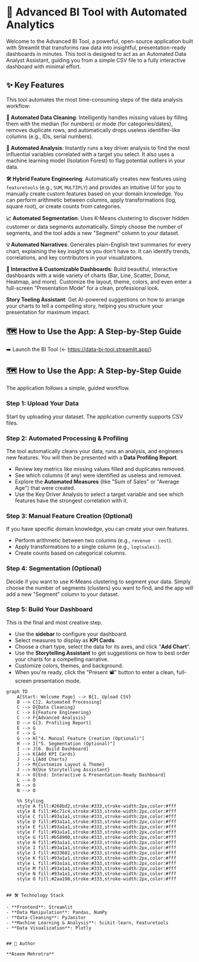 # 🚀 Advanced BI Tool with Automated Analytics

Welcome to the Advanced BI Tool, a powerful, open-source application built with Streamlit that transforms raw data into insightful, presentation-ready dashboards in minutes. This tool is designed to act as an Automated Data Analyst Assistant, guiding you from a simple CSV file to a fully interactive dashboard with minimal effort.

## ✨ Key Features

This tool automates the most time-consuming steps of the data analysis workflow:

**🤖 Automated Data Cleaning**: Intelligently handles missing values by filling them with the median (for numbers) or mode (for categories/dates), removes duplicate rows, and automatically drops useless identifier-like columns (e.g., IDs, serial numbers).

**🔬 Automated Analysis**: Instantly runs a key driver analysis to find the most influential variables correlated with a target you select. It also uses a machine learning model (Isolation Forest) to flag potential outliers in your data.

**🛠️ Hybrid Feature Engineering**: Automatically creates new features using `featuretools` (e.g., `SUM`, `MULTIPLY`) and provides an intuitive UI for you to manually create custom features based on your domain knowledge. You can perform arithmetic between columns, apply transformations (log, square root), or create counts from categories.

**📈 Automated Segmentation**: Uses K-Means clustering to discover hidden customer or data segments automatically. Simply choose the number of segments, and the tool adds a new "Segment" column to your dataset.

**💡 Automated Narratives**: Generates plain-English text summaries for every chart, explaining the key insight so you don't have to. It can identify trends, correlations, and key contributors in your visualizations.

**🎨 Interactive & Customizable Dashboards**: Build beautiful, interactive dashboards with a wide variety of charts (Bar, Line, Scatter, Donut, Heatmap, and more). Customize the layout, theme, colors, and even enter a full-screen "Presentation Mode" for a clean, professional look.

**Story Teeling Assistant**: Get AI-powered suggestions on how to arrange your charts to tell a compelling story, helping you structure your presentation for maximum impact.

## 🗺️  How to Use the App: A Step-by-Step Guide

➡️ Launch the BI Tool (<- https://data-bi-tool.streamlit.app/)

## 🗺️ How to Use the App: A Step-by-Step Guide

The application follows a simple, guided workflow.

### Step 1: Upload Your Data

Start by uploading your dataset. The application currently supports CSV files.

### Step 2: Automated Processing & Profiling

The tool automatically cleans your data, runs an analysis, and engineers new features. You will then be presented with a **Data Profiling Report**.

- Review key metrics like missing values filled and duplicates removed.
- See which columns (if any) were identified as useless and removed.
- Explore the **Automated Measures** (like "Sum of Sales" or "Average Age") that were created.
- Use the Key Driver Analysis to select a target variable and see which features have the strongest correlation with it.

### Step 3: Manual Feature Creation (Optional)

If you have specific domain knowledge, you can create your own features.

- Perform arithmetic between two columns (e.g., `revenue - cost`).
- Apply transformations to a single column (e.g., `log(sales)`).
- Create counts based on categorical columns.

### Step 4: Segmentation (Optional)

Decide if you want to use K-Means clustering to segment your data. Simply choose the number of segments (clusters) you want to find, and the app will add a new "Segment" column to your dataset.

### Step 5: Build Your Dashboard

This is the final and most creative step.

- Use the **sidebar** to configure your dashboard.
- Select measures to display as **KPI Cards**.
- Choose a chart type, select the data for its axes, and click "**Add Chart**".
- Use the **Storytelling Assistant** to get suggestions on how to best order your charts for a compelling narrative.
- Customize colors, themes, and background.
- When you're ready, click the "Present 📽️" button to enter a clean, full-screen presentation mode.

```mermaid
graph TD
    A[Start: Welcome Page] --> B{1. Upload CSV}
    B --> C[2. Automated Processing]
    C --> D{Data Cleaning}
    C --> E{Feature Engineering}
    C --> F{Advanced Analysis}
    D --> G[3. Profiling Report]
    E --> G
    F --> G
    G --> H["4. Manual Feature Creation (Optional)"]
    H --> I["5. Segmentation (Optional)"]
    I --> J[6. Build Dashboard]
    J --> K{Add KPI Cards}
    J --> L{Add Charts}
    J --> M{Customize Layout & Theme}
    J --> N{Use Storytelling Assistant}
    K --> O[End: Interactive & Presentation-Ready Dashboard]
    L --> O
    M --> O
    N --> O

    %% Styling
    style A fill:#268bd2,stroke:#333,stroke-width:2px,color:#fff
    style B fill:#6c71c4,stroke:#333,stroke-width:2px,color:#fff
    style C fill:#93a1a1,stroke:#333,stroke-width:2px,color:#fff
    style D fill:#93a1a1,stroke:#333,stroke-width:2px,color:#fff
    style E fill:#93a1a1,stroke:#333,stroke-width:2px,color:#fff
    style F fill:#93a1a1,stroke:#333,stroke-width:2px,color:#fff
    style G fill:#b58900,stroke:#333,stroke-width:2px,color:#fff
    style H fill:#93a1a1,stroke:#333,stroke-width:2px,color:#fff
    style I fill:#93a1a1,stroke:#333,stroke-width:2px,color:#fff
    style J fill:#d33682,stroke:#333,stroke-width:2px,color:#fff
    style K fill:#93a1a1,stroke:#333,stroke-width:2px,color:#fff
    style L fill:#93a1a1,stroke:#333,stroke-width:2px,color:#fff
    style M fill:#93a1a1,stroke:#333,stroke-width:2px,color:#fff
    style N fill:#93a1a1,stroke:#333,stroke-width:2px,color:#fff
    style O fill:#2aa198,stroke:#333,stroke-width:2px,color:#fff


## 🛠️ Technology Stack

- **Frontend**: Streamlit
- **Data Manipulation**: Pandas, NumPy
- **Data Cleaning**: PyJanitor
- **Machine Learning & Analysis**: Scikit-learn, Featuretools
- **Data Visualization**: Plotly


## 👤 Author

**Aseem Mehrotra**

